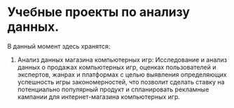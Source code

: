 # Учебные проекты по анализу данных. 

В данный момент здесь хранятся:

1. Анализ данных магазина компьютерных игр:
     Исследование и анализ данных о продажах компьютерных игр, оценках пользователей и экспертов, жанрах и платформах с целью выявления определяющих успешность игры закономерностей, что позволит сделать ставку на потенциально популярный продукт и спланировать рекламные кампании для интернет-магазина компьютерных игр.
